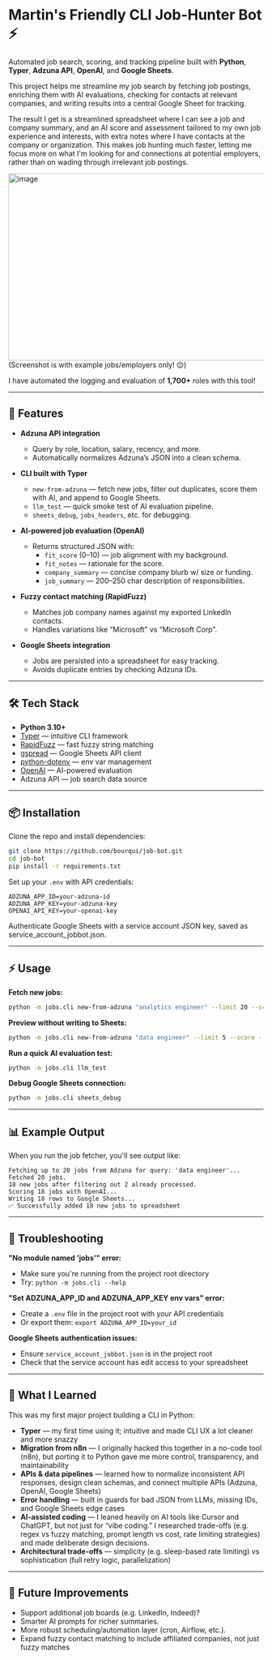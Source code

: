 # Martin's Friendly CLI Job-Hunter Bot ⚡

Automated job search, scoring, and tracking pipeline built with **Python**, **Typer**, **Adzuna API**, **OpenAI**, and **Google Sheets**.

This project helps me streamline my job search by fetching job postings, enriching them with AI evaluations, checking for contacts at relevant companies, and writing results into a central Google Sheet for tracking.

The result I get is a streamlined spreadsheet where I can see a job and company summary, and an AI score and assessment tailored to my own job experience and interests, with extra notes where I have contacts at the company or organization. This makes job hunting much faster, letting me focus more on what I'm looking for and connections at potential employers, rather than on wading through irrelevant job postings.

<img width="1249" height="369" alt="image" src="https://github.com/user-attachments/assets/b1077d43-6aaa-493f-8ff9-b62885135988" />
(Screenshot is with example jobs/employers only! 😌)

I have automated the logging and evaluation of **1,700+** roles with this tool!

---

## 🚀 Features

- **Adzuna API integration**
  - Query by role, location, salary, recency, and more.
  - Automatically normalizes Adzuna’s JSON into a clean schema.

- **CLI built with Typer**
  - `new-from-adzuna` — fetch new jobs, filter out duplicates, score them with AI, and append to Google Sheets.
  - `llm_test` — quick smoke test of AI evaluation pipeline.
  - `sheets_debug`, `jobs_headers`, etc. for debugging.

- **AI-powered job evaluation (OpenAI)**
  - Returns structured JSON with:
    - `fit_score` (0–10) — job alignment with my background.
    - `fit_notes` — rationale for the score.
    - `company_summary` — concise company blurb w/ size or funding.
    - `job_summary` — 200–250 char description of responsibilities.

- **Fuzzy contact matching (RapidFuzz)**
  - Matches job company names against my exported LinkedIn contacts.
  - Handles variations like “Microsoft” vs “Microsoft Corp”.

- **Google Sheets integration**
  - Jobs are persisted into a spreadsheet for easy tracking.
  - Avoids duplicate entries by checking Adzuna IDs.

---

## 🛠️ Tech Stack

- **Python 3.10+**
- [Typer](https://typer.tiangolo.com/) — intuitive CLI framework
- [RapidFuzz](https://maxbachmann.github.io/RapidFuzz/) — fast fuzzy string matching
- [gspread](https://github.com/burnash/gspread) — Google Sheets API client
- [python-dotenv](https://github.com/theskumar/python-dotenv) — env var management
- [OpenAI](https://pypi.org/project/openai/) — AI-powered evaluation
- Adzuna API — job search data source

---

## 📦 Installation

Clone the repo and install dependencies:

```bash
git clone https://github.com/bourqui/job-bot.git
cd job-bot
pip install -r requirements.txt
```

Set up your `.env` with API credentials:

```env
ADZUNA_APP_ID=your-adzuna-id
ADZUNA_APP_KEY=your-adzuna-key
OPENAI_API_KEY=your-openai-key
```

Authenticate Google Sheets with a service account JSON key, saved as service_account_jobbot.json.

---

## ⚡ Usage

**Fetch new jobs:**
```bash
python -m jobs.cli new-from-adzuna "analytics engineer" --limit 20 --score
```

**Preview without writing to Sheets:**
```bash
python -m jobs.cli new-from-adzuna "data engineer" --limit 5 --score --dry-run
```

**Run a quick AI evaluation test:**
```bash
python -m jobs.cli llm_test
```

**Debug Google Sheets connection:**
```bash
python -m jobs.cli sheets_debug
```

---

## 📊 Example Output

When you run the job fetcher, you'll see output like:

```
Fetching up to 20 jobs from Adzuna for query: 'data engineer'...
Fetched 20 jobs.
18 new jobs after filtering out 2 already processed.
Scoring 18 jobs with OpenAI...
Writing 18 rows to Google Sheets...
✅ Successfully added 18 new jobs to spreadsheet
```

---

## 🔧 Troubleshooting

**"No module named 'jobs'" error:**
- Make sure you're running from the project root directory
- Try: `python -m jobs.cli --help`

**"Set ADZUNA_APP_ID and ADZUNA_APP_KEY env vars" error:**
- Create a `.env` file in the project root with your API credentials
- Or export them: `export ADZUNA_APP_ID=your_id`

**Google Sheets authentication issues:**
- Ensure `service_account_jobbot.json` is in the project root
- Check that the service account has edit access to your spreadsheet

---

## 🧠 What I Learned

This was my first major project building a CLI in Python:

- **Typer** — my first time using it; intuitive and made CLI UX a lot cleaner and more snazzy
- **Migration from n8n** — I originally hacked this together in a no-code tool (n8n), but porting it to Python gave me more control, transparency, and maintainability
- **APIs & data pipelines** — learned how to normalize inconsistent API responses, design clean schemas, and connect multiple APIs (Adzuna, OpenAI, Google Sheets)
- **Error handling** — built in guards for bad JSON from LLMs, missing IDs, and Google Sheets edge cases
- **AI-assisted coding** — I leaned heavily on AI tools like Cursor and ChatGPT, but not just for “vibe coding.” I researched trade-offs (e.g. regex vs fuzzy matching, prompt length vs cost, rate limiting strategies) and made deliberate design decisions.
- **Architectural trade-offs** — simplicity (e.g. sleep-based rate limiting) vs sophistication (full retry logic, parallelization)

---

## 🔮 Future Improvements

- Support additional job boards (e.g. LinkedIn, Indeed)?
- Smarter AI prompts for richer summaries.
- More robust scheduling/automation layer (cron, Airflow, etc.).
- Expand fuzzy contact matching to include affiliated companies, not just fuzzy matches
